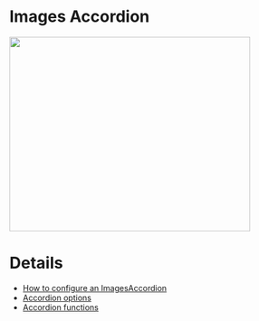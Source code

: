 # Images Accordion #

<a href='http://www.youtube.com/watch?feature=player_embedded&v=46aCTtgmOmk' target='_blank'><img src='http://img.youtube.com/vi/46aCTtgmOmk/0.jpg' width='425' height=344 /></a>

# Details #

  * [How to configure an ImagesAccordion](accordHowto.md)
  * [Accordion options](accordOptions.md)
  * [Accordion functions](accordFunctions.md)